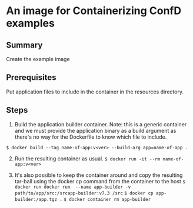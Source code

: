 An image for Containerizing ConfD examples
==========================================

Summary
-------
Create the example image

Prerequisites
-------------
Put application files to include in the container in the resources
directory.

Steps
-----
1. Build the application builder container.  Note: this is a generic
   container and we must provide the application binary as a build
   argument as there's no way for the Dockerfile to know which file to
   include.

`$ docker build --tag name-of-app:v<ver> --build-arg app=name-of-app .`

2. Run the resulting container as usual.
`$ docker run -it --rm name-of-app:v<ver>`

3. It's also possible to keep the container around and copy the
   resulting tar-ball using the docker cp command from the container
   to the host
`$ docker run docker run  --name app-builder -v path/to/app/src:/srcapp-builder:v7.3 /src`
`$ docker cp app-builder:/app.tgz .`
`$ docker container rm app-builder`

